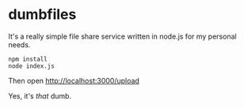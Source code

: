 dumbfiles
=========

It's a really simple file share service written in node.js for my personal needs. 

```
npm install 
node index.js
```

Then open [http://localhost:3000/upload](http://localhost:3000/upload)

Yes, it's *that* dumb. 
